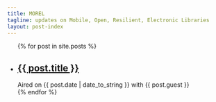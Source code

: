 ```yaml
---
title: MOREL
tagline: updates on Mobile, Open, Resilient, Electronic Libraries
layout: post-index
---
```

<ul>
  {% for post in site.posts %}
    <li>
      <h2><a href="{{ post.url }}">{{ post.title }}</a></h2>
      <div class="ficha-metadata">
          Aired on <span class="metadata-input">{{ post.date | date_to_string }}</span> with <span class="metadata-input">{{ post.guest }}</span><!-- here we will add tags that associate podcast episodes with content on the archive-->        
      </div>
    </li>
  {% endfor %}
</ul>